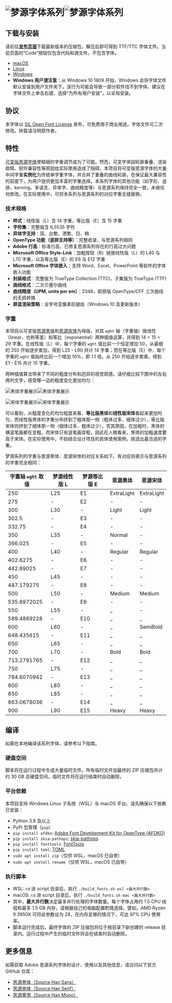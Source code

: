 # ![梦源字体系列](image/png/title_black.png#gh-light-mode-only)![梦源字体系列](image/png/title_white.png#gh-dark-mode-only)


## 下载与安装

请前往[**发布页面**](https://github.com/Pal3love/dream-han-cjk/releases)下载最新版本的压缩包，解压后即可得到 TTF/TTC 字体文件。当前页面的“Code”按钮仅包含代码和源文件，不包含字体。

* [macOS](https://support.apple.com/en-us/HT201749)
* [Linux](https://github.com/adobe-fonts/source-code-pro/issues/17#issuecomment-8967116)
* [Windows](https://www.microsoft.com/en-us/Typography/TrueTypeInstall.aspx)
* **Windows 用户请注意**：从 Windows 10 1809 开始，Windows 会将字体文件默认安装到用户文件夹下，该行为可能会导致一部分软件找不到字体。建议在字体文件上单击右键，选择“为所有用户安装”，以全局安装。


## 协议

本字体以 [SIL Open Font License](http://scripts.sil.org/OFL) 发布，可免费用于商业用途。字体文件可二次修改。转载请注明原作者。


## 特性

[可变版思源字体](https://blog.adobe.com/en/publish/2021/04/08/source-han-sans-goes-variable)使精细的字重调节成为了可能。然而，可变字体因轮廓重叠、渲染故障、软件兼容性等原因给实际使用造成了阻碍。本项目将可变版思源字体的大量中间字重**实例化**为传统单字重字体，并合并了重叠的曲线轮廓，在保证最大兼容性的前提下，为用户提供更加丰富的字重选择。本系列字体的其他功能（如字形、竖排、kerning、多语言、异体字、曲线精度等）与思源系列保持完全一致，未做任何修改。在实际使用中，可将本系列与思源系列的对应字重无缝替换。

### 技术规格

* **样式**：线性版（L）含 14 字重，等比版（E）含 15 字重
* **字符集**：完整版含 6,5535 字符
* **异体字支持**：简、台繁、港繁、日、韩
* **OpenType 功能（竖排支持等）**：完整收录，与思源系列相同
* **Adobe 行高**：标准行高，已修复思源系列存在的行高过大问题
* **Microsoft Office Style-Link**：加粗按钮（B）链接线性版（L）的 L40 与 L70 字重，以及等比版（E）的 E6 与 E12 字重
* **Microsoft Office 字体嵌入**：支持 Word、Excel、PowerPoint 等软件的字体嵌入功能
* **封装格式**：完整版为 TrueType Collection (TTC)，子集版为 TrueType (TTF)
* **曲线格式**：二次贝塞尔曲线
* **曲线精度（UPM, units per em）**：2048，即原版 OpenType/CFF 三次曲线的无损转换
* **屏显渲染策略**：全字号亚像素抗锯齿（Windows 10 及更新版本）

### 字重
本项目以可变版[思源黑体](https://github.com/adobe-fonts/source-han-sans)和[思源宋体](https://github.com/adobe-fonts/source-han-serif)为母版，对其 `wght` 轴（字重轴）做线性（linear，也称等差）和等比（exponential）两种插值运算，共得到 14 + 15 = 29 字重。在线性版（L）中，每个字重的 `wght` 值比前一个恒定增加 50，从最细的 250 开始逐步累加，得到 L25 - L90 共计 14 字重；而在等比版（E）中，每个字重的 `wght` 值始终比前一个增加 10%，即 1.1 倍，从 250 开始逐步累乘，得到 E1 - E15 共计 15 字重。

两种插值算法带来了不同的粗度分布和迥异的视觉观感。请仔细比较下图中的左右两列文字，感受哪一边的粗度变化更加均匀：

![黑体字重展示](image/png/weight_sans_black.png#gh-light-mode-only)![黑体字重展示](image/png/weight_sans_white.png#gh-dark-mode-only)

![宋体字重展示](image/png/weight_serif_black.png#gh-light-mode-only)![宋体字重展示](image/png/weight_serif_white.png#gh-dark-mode-only)

可以看到，从粗度变化的均匀程度来看，**等比版黑体**和**线性版宋体**看起来更加均匀，而线性版黑体的字重分布挤到了粗体那一侧（粗体过多、细体过少），等比版宋体则挤到了细体那一侧（细体过多、粗体过少）。究其原因，在加粗时，黑体的横竖笔画都在变粗，而宋体只有竖笔画变粗，因此在人眼看来，黑体的加粗速度要高于宋体。在实际使用中，不妨结合设计项目的具体使用案例，挑选出最合适的字重。

梦源系列的字重与思源黑体、思源宋体的对应关系如下。有对应则表示与思源系列的字重完全相同：

| 字重轴 `wght` 取值 | 梦源线性版 L | 梦源等比版 E | 思源黑体   | 思源宋体   |
|--------------------|--------------|--------------|------------|------------|
| 250                | L25          | E1           | ExtraLight | ExtraLight |
| 275                | -            | E2           | -          | -          |
| 300                | L30          | -            | Light      | Light      |
| 302.5              | -            | E3           | -          | -          |
| 332.75             | -            | E4           | -          | -          |
| 350                | L35          | -            | Normal     | -          |
| 366.025            | -            | E5           | -          | -          |
| 400                | L40          | -            | Regular    | Regular    |
| 402.6275           | -            | E6           | -          | -          |
| 442.89025          | -            | E7           | -          | -          |
| 450                | L45          | -            | -          | -          |
| 487.179275         | -            | E8           | -          | -          |
| 500                | L50          | -            | Medium     | Medium     |
| 535.8972025        | -            | E9           | -          | -          |
| 550                | L55          | -            | _          | -          |
| 589.4869228        | -            | E10          | _          | _          |
| 600                | L60          | -            | _          | SemiBold   |
| 648.435615         | -            | E11          | _          | _          |
| 650                | L65          | -            | _          | _          |
| 700                | L70          | -            | Bold       | Bold       |
| 713.2791765        | -            | E12          | _          | _          |
| 750                | L75          | -            | _          | _          |
| 784.6070942        | -            | E13          | _          | _          |
| 800                | L80          | -            | _          | _          |
| 850                | L85          | -            | _          | _          |
| 863.0678036        | -            | E14          | _          | _          |
| 900                | L90          | E15          | Heavy      | Heavy      |


## 编译

如需在本地编译该系列字体，请参考以下指南。

### 硬盘空间

脚本将在运行过程中生成大量临时文件。所有临时文件加最终的 ZIP 压缩包共计约 30 GB 总硬盘空间。临时文件将在运行结束时自动删除。

### 平台依赖

本项目支持 Windows Linux 子系统（WSL）与 macOS 平台。请先确保以下依赖已安装：

* Python 3.8 及以上
* PyPI 包管理（`pip`）
* `pip install afdko`: [Adobe Font Development Kit for OpenType (AFDKO)](https://github.com/adobe-type-tools/afdko)
* `pip install skia-pathops`: [skia-pathops](https://github.com/fonttools/skia-pathops)
* `pip install fonttools`: [FontTools](https://github.com/fonttools/fonttools)
* `pip install toml`: [TOML](https://github.com/toml-lang/toml)
* `sudo apt install zip`（仅供 WSL，macOS 已自带）
* `sudo apt install rename`（仅供 WSL，macOS 已自带）

### 执行脚本

* WSL: `cd` 进 script 目录后，执行 `./build_fonts.sh wsl <最大并行数>`
* macOS: `cd` 进 script 目录后，执行 `./build_fonts.sh mac <最大并行数>`
* 其中，**最大并行数**决定最多并行处理的字体数量。每个字体占用约 1.5 CPU 线程和最多 1.5 GB 内存，请根据自己的电脑配置酌情选择。譬如，AMD Ryzen 9 3950X 可将此参数设为 28，在内存足够的情况下，可达 97% CPU 使用率。
* 脚本运行完成后，最终字体的 ZIP 压缩包将位于根目录下新创建的 release 目录内。运行过程中产生的临时文件将会在结束时自动删除。


## 更多信息

如需获取 Adobe 思源系列字体的设计、使用以及其他信息，请访问以下官方 GitHub 仓库：

* [思源黑体（Source Han Sans）](https://github.com/adobe-fonts/source-han-sans)
* [思源宋体（Source Han Serif）](https://github.com/adobe-fonts/source-han-serif)
* [思源等宽（Source Han Mono）](https://github.com/adobe-fonts/source-han-mono)

